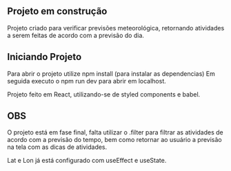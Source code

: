 ## Projeto em construção

Projeto criado para verificar previsões meteorológica, retornando atividades a serem feitas de acordo com a previsão do dia.

## Iniciando Projeto

Para abrir o projeto utilize npm install (para instalar as dependencias)
Em seguida executo o npm run dev para abrir em localhost.

Projeto feito em React, utilizando-se de styled components e babel.


## OBS

O projeto está em fase final, falta utilizar o .filter para filtrar as atividades de acordo com a previsão do tempo, bem como retornar ao usuário a previsão na tela com as dicas de atividades.

Lat e Lon já está configurado com useEffect e useState.
